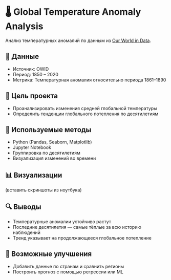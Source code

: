 # 🌡️ Global Temperature Anomaly Analysis

Анализ температурных аномалий по данным из [Our World in Data](https://ourworldindata.org/).

## 📁 Данные
- Источник: OWID
- Период: 1850 – 2020
- Метрика: Температурная аномалия относительно периода 1861–1890

## 🎯 Цель проекта
- Проанализировать изменения средней глобальной температуры
- Определить тенденции глобального потепления по десятилетиям

## 🧪 Используемые методы
- Python (Pandas, Seaborn, Matplotlib)
- Jupyter Notebook
- Группировка по десятилетиям
- Визуализация изменений во времени

## 📊 Визуализации
(вставить скриншоты из ноутбука)

## 🔍 Выводы
- Температурные аномалии устойчиво растут
- Последние десятилетия — самые тёплые за всю историю наблюдений
- Тренд указывает на продолжающееся глобальное потепление

## 🧠 Возможные улучшения
- Добавить данные по странам и сравнить регионы
- Построить прогноз с помощью регрессии или ML

